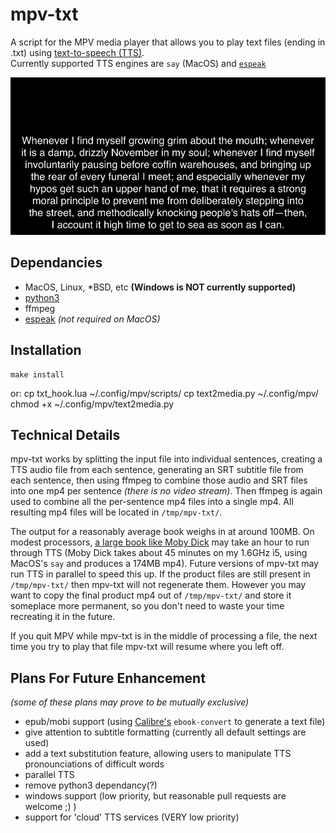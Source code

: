 # mpv-txt
A script for the MPV media player that allows you to play text files (ending in .txt) using [text-to-speech (TTS)](https://en.wikipedia.org/wiki/Speech_synthesis).  
Currently supported TTS engines are `say` (MacOS) and [`espeak`](https://en.wikipedia.org/wiki/ESpeakNG)

![screenshot](mpv-shot0001.jpg)

## Dependancies
- MacOS, Linux, \*BSD, etc  **(Windows is NOT currently supported)**
- [python3](http://docs.python-guide.org/en/latest/starting/installation/)
- ffmpeg
- [espeak](https://en.wikipedia.org/wiki/ESpeakNG) *(not required on MacOS)*

## Installation
    make install
or:
    cp txt_hook.lua ~/.config/mpv/scripts/
    cp text2media.py ~/.config/mpv/
    chmod +x ~/.config/mpv/text2media.py

## Technical Details
mpv-txt works by splitting the input file into individual sentences, creating a TTS audio file from each sentence, generating an SRT subtitle file from each sentence, then using ffmpeg to combine those audio and SRT files into one mp4 per sentence *(there is no video stream)*.  Then ffmpeg is again used to combine all the per-sentence mp4 files into a single mp4.  All resulting mp4 files will be located in `/tmp/mpv-txt/`.

The output for a reasonably average book weighs in at around 100MB.  On modest processors, [a large book like Moby Dick](http://commonplacebook.com/art/books/word-count-for-famous-novels/) may take an hour to run through TTS (Moby Dick takes about 45 minutes on my 1.6GHz i5, using MacOS's `say` and produces a 174MB mp4).  Future versions of mpv-txt may run TTS in parallel to speed this up.  If the product files are still present in `/tmp/mpv-txt/` then mpv-txt will not regenerate them.    However you may want to copy the final product mp4 out of `/tmp/mpv-txt/` and store it someplace more permanent, so you don't need to waste your time recreating it in the future.

If you quit MPV while mpv-txt is in the middle of processing a file, the next time you try to play that file mpv-txt will resume where you left off.

## Plans For Future Enhancement
*(some of these plans may prove to be mutually exclusive)*
- epub/mobi support (using [Calibre's](https://en.wikipedia.org/wiki/Calibre_(software)) `ebook-convert` to generate a text file)
- give attention to subtitle formatting (currently all default settings are used)
- add a text substitution feature, allowing users to manipulate TTS pronounciations of difficult words
- parallel TTS
- remove python3 dependancy(?)
- windows support (low priority, but reasonable pull requests are welcome ;) )
- support for 'cloud' TTS services (VERY low priority)
